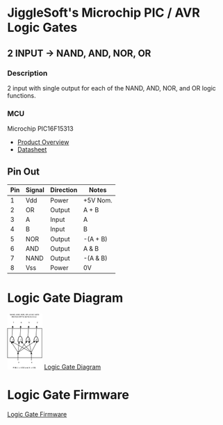 # JiggleSoft's Microchip PIC / AVR Logic Gates

## 2 INPUT -> NAND, AND, NOR, OR

### Description

2 input with single output for each of the NAND, AND, NOR, and OR logic functions.


### MCU

Microchip PIC16F15313

 * [Product Overview](https://www.microchip.com/wwwproducts/en/PIC16F15313)
 * [Datasheet](http://ww1.microchip.com/downloads/en/DeviceDoc/40001897A.pdf)


## Pin Out

| Pin | Signal | Direction | Notes    |
| --- | ------ | --------- | -------- |
|  1  | Vdd    | Power     | +5V Nom. |
|  2  | OR     | Output    | A + B    |
|  3  | A      | Input     | A        |
|  4  | B      | Input     | B        |
|  5  | NOR    | Output    | -(A + B) |
|  6  | AND    | Output    | A & B    |
|  7  | NAND   | Output    | -(A & B) |
|  8  | Vss    | Power     | 0V       |


# Logic Gate Diagram

![Logic Gate Diagram Small](doc/nand-and-nor-or-gate-pic-diagram.png) [Logic Gate Diagram](doc/nand-and-nor-or-gate-pic-diagram.pdf)


# Logic Gate Firmware

[Logic Gate Firmware](src/MPLABXProjects/nand-and-nor-or-gate-pic-mcc.X/dist/default/production)

